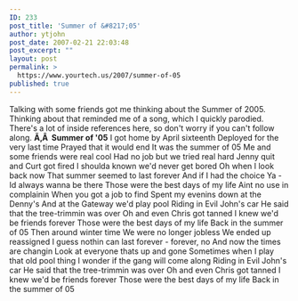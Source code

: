 ```yaml
---
ID: 233
post_title: 'Summer of &#8217;05'
author: ytjohn
post_date: 2007-02-21 22:03:48
post_excerpt: ""
layout: post
permalink: >
  https://www.yourtech.us/2007/summer-of-05
published: true
---
```

Talking with some friends got me thinking about the Summer of 2005.  Thinking about that reminded me of a song, which I quickly parodied.  There's a lot of inside references here, so don't worry if you can't follow along.
<strong>Ã‚Â  Summer of '05</strong>
I got home by April sixteenth
Deployed for the very last time
Prayed that it would end
It was the summer of 05
Me and some friends were real cool
Had no job but we tried real hard
Jenny quit and Curt got fired
I shoulda known we'd never get bored
Oh when I look back now
That summer seemed to last forever
And if I had the choice
Ya - Id always wanna be there
Those were the best days of my life
Aint no use in complainin
When you got a job to find
Spent my evenins down at the Denny's
And at the Gateway we'd play pool
Riding in Evil John's car
He said that the tree-trimmin was over
Oh and even Chris got tanned
I knew we'd be friends forever
Those were the best days of my life
Back in the summer of 05
Then around winter time
We were no longer jobless
We ended up reassigned
I guess nothin can last forever - forever, no
And now the times are changin
Look at everyone thats up and gone
Sometimes when I play that old pool thing
I wonder if the gang will come along
Riding in Evil John's car
He said that the tree-trimmin was over
Oh and even Chris got tanned
I knew we'd be friends forever
Those were the best days of my life
Back in the summer of 05